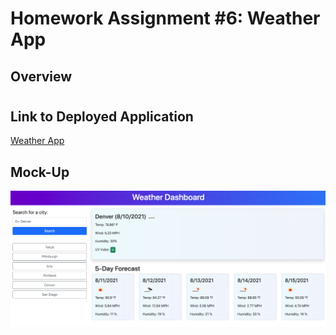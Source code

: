 # Homework Assignment #6: Weather App

## Overview

#

## Link to Deployed Application

[Weather App]()

## Mock-Up

![weather-app](./assets/images/screenshot.png)
